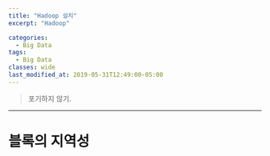 ```yaml
---
title: "Hadoop 설치"
excerpt: "Hadoop"

categories:
  - Big Data
tags:
  - Big Data
classes: wide
last_modified_at: 2019-05-31T12:49:00-05:00
---
```


> 포기하지 않기. 

***

# 블록의 지역성

